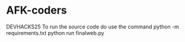 # AFK-coders
DEVHACKS25
To run the source code do use the command 
python -m requirements.txt
python run finalweb.py
